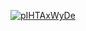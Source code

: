 <a href="file:/private/var/folders/sk/5l863n2500v5fw7dm2ybqcc40000gn/T/9845557792713737119/build/reports/kover/html/index.html">![pIHTAxWyDe](https://img.shields.io/badge/0.0-red?logo=kotlin&label=pIHTAxWyDe&style=for-the-badge)</a>
